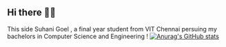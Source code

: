 ## Hi there 👋🏻
 This side Suhani Goel , a final year student from  VIT Chennai persuing my bachelors in Computer Science and Engineering !
 [![Anurag's GitHub stats](https://github-readme-stats.vercel.app/api?username=suhani2812)](https://github.com/anuraghazra/github-readme-stats)
